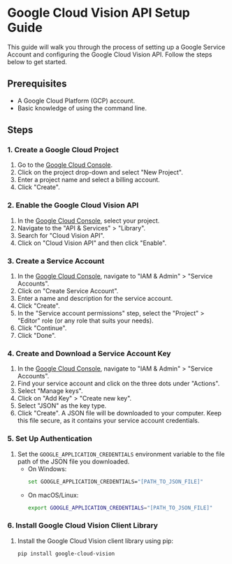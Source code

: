 # Google Cloud Vision API Setup Guide

This guide will walk you through the process of setting up a Google Service Account and configuring the Google Cloud Vision API. Follow the steps below to get started.

## Prerequisites

- A Google Cloud Platform (GCP) account.
- Basic knowledge of using the command line.

## Steps

### 1. Create a Google Cloud Project

1. Go to the [Google Cloud Console](https://console.cloud.google.com/).
2. Click on the project drop-down and select "New Project".
3. Enter a project name and select a billing account.
4. Click "Create".

### 2. Enable the Google Cloud Vision API

1. In the [Google Cloud Console](https://console.cloud.google.com/), select your project.
2. Navigate to the "API & Services" > "Library".
3. Search for "Cloud Vision API".
4. Click on "Cloud Vision API" and then click "Enable".

### 3. Create a Service Account

1. In the [Google Cloud Console](https://console.cloud.google.com/), navigate to "IAM & Admin" > "Service Accounts".
2. Click on "Create Service Account".
3. Enter a name and description for the service account.
4. Click "Create".
5. In the "Service account permissions" step, select the "Project" > "Editor" role (or any role that suits your needs).
6. Click "Continue".
7. Click "Done".

### 4. Create and Download a Service Account Key

1. In the [Google Cloud Console](https://console.cloud.google.com/), navigate to "IAM & Admin" > "Service Accounts".
2. Find your service account and click on the three dots under "Actions".
3. Select "Manage keys".
4. Click on "Add Key" > "Create new key".
5. Select "JSON" as the key type.
6. Click "Create". A JSON file will be downloaded to your computer. Keep this file secure, as it contains your service account credentials.

### 5. Set Up Authentication

1. Set the `GOOGLE_APPLICATION_CREDENTIALS` environment variable to the file path of the JSON file you downloaded.
   - On Windows:
     ```sh
     set GOOGLE_APPLICATION_CREDENTIALS="[PATH_TO_JSON_FILE]"
     ```
   - On macOS/Linux:
     ```sh
     export GOOGLE_APPLICATION_CREDENTIALS="[PATH_TO_JSON_FILE]"
     ```

### 6. Install Google Cloud Vision Client Library

1. Install the Google Cloud Vision client library using pip:
   ```sh
   pip install google-cloud-vision
